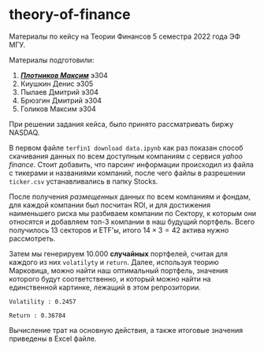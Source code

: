 # theory-of-finance

Материалы по кейсу на Теории Финансов 5 семестра 2022 года ЭФ МГУ.

Материалы подготовили: 
1) <ins>***Плотников Максим***</ins> э304
2) Киушкин Денис э305
3) Пылаев Дмитрий э304
4) Брюзгин Дмитрий э304
5) Голиков Максим э304 

При решении задания кейса, было принято рассматривать  биржу NASDAQ. 

В первом файле `terfin1 download data.ipynb` как раз показан способ скачивания данных по всем доступным компаниям с сервися *yahoo finance*. 
Стоит добавить, что парсинг информации происходил из файла с тикерами и названиями компаний, после чего файлы в разрешении `ticker.csv` устанавливались в папку Stocks. 

После получения *размещенных* данных по всем компаниям и фондам, для каждой компании был посчитан ROI, и для достижения наименьшего риска мы разбиваем компании по Сектору,
к которым они относятся и добавляем топ-3 компании в наш будущий портфель. Всего получилось 13 секторов и ETF'ы, итого $14 \times 3 = 42$ актива нужно рассмотреть.

Затем мы генерируем 10.000 **случайных** портфелей, считая для каждого из них `volatilyty` и `return`. Далее, используя теорию Марковица, можно найти наш оптимальный
портфель, значения которого будут соответственно, и который можно найти на единственной картинке, лежащий в этом репрозитории.

`Volatility : 0.2457`

`Return : 0.36784`

Вычисление трат на основную действия, а также итоговые значения приведены в Excel файле.
